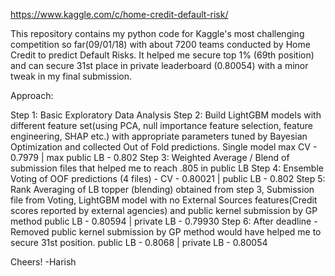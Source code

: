 https://www.kaggle.com/c/home-credit-default-risk/

This repository contains my python code for Kaggle's most challenging competition so far(09/01/18) with about 7200 teams conducted by Home Credit to predict Default Risks. It helped me secure top 1% (69th position)  and can secure 31st place in private leaderboard (0.80054) with a minor tweak in my final submission.

Approach:

Step 1: Basic Exploratory Data Analysis
Step 2: Build LightGBM models with different feature set(using PCA, null importance feature selection, feature engineering, 
        SHAP etc.) with appropriate parameters tuned by Bayesian Optimization and collected Out of Fold predictions.
        Single model max CV - 0.7979 | max public LB - 0.802
Step 3: Weighted Average / Blend of submission files that helped me to reach .805 in public LB
Step 4: Ensemble Voting of OOF predictions (4 files) - CV - 0.80021 | public LB - 0.802
Step 5: Rank Averaging of LB topper (blending) obtained from step 3, Submission file from Voting, LightGBM model with no               External Sources features(Credit scores reported by external agencies) and public kernel submission by GP method
        public LB - 0.80594 | private LB - 0.79930
Step 6: After deadline - Removed public kernel submission by GP method would have helped me to secure 31st position.
        public LB - 0.8068 | private LB - 0.80054
        
        
Cheers!
-Harish
